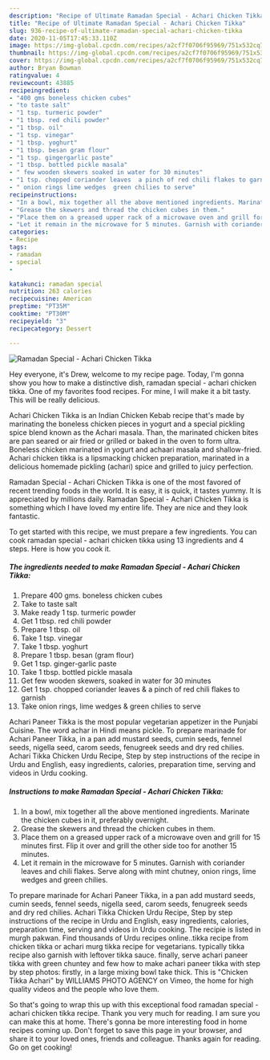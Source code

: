 ```yaml
---
description: "Recipe of Ultimate Ramadan Special - Achari Chicken Tikka"
title: "Recipe of Ultimate Ramadan Special - Achari Chicken Tikka"
slug: 936-recipe-of-ultimate-ramadan-special-achari-chicken-tikka
date: 2020-11-05T17:45:33.110Z
image: https://img-global.cpcdn.com/recipes/a2cf7f0706f95969/751x532cq70/ramadan-special-achari-chicken-tikka-recipe-main-photo.jpg
thumbnail: https://img-global.cpcdn.com/recipes/a2cf7f0706f95969/751x532cq70/ramadan-special-achari-chicken-tikka-recipe-main-photo.jpg
cover: https://img-global.cpcdn.com/recipes/a2cf7f0706f95969/751x532cq70/ramadan-special-achari-chicken-tikka-recipe-main-photo.jpg
author: Bryan Bowman
ratingvalue: 4
reviewcount: 43885
recipeingredient:
- "400 gms boneless chicken cubes"
- "to taste salt"
- "1 tsp. turmeric powder"
- "1 tbsp. red chili powder"
- "1 tbsp. oil"
- "1 tsp. vinegar"
- "1 tbsp. yoghurt"
- "1 tbsp. besan gram flour"
- "1 tsp. gingergarlic paste"
- "1 tbsp. bottled pickle masala"
- " few wooden skewers soaked in water for 30 minutes"
- "1 tsp. chopped coriander leaves  a pinch of red chili flakes to garnish"
- " onion rings lime wedges  green chilies to serve"
recipeinstructions:
- "In a bowl, mix together all the above mentioned ingredients. Marinate the chicken cubes in it, preferably overnight."
- "Grease the skewers and thread the chicken cubes in them."
- "Place them on a greased upper rack of a microwave oven and grill for 15 minutes first. Flip it over and grill the other side too for another 15 minutes."
- "Let it remain in the microwave for 5 minutes. Garnish with coriander leaves and chili flakes. Serve along with mint chutney, onion rings, lime wedges and green chilies."
categories:
- Recipe
tags:
- ramadan
- special
- 

katakunci: ramadan special  
nutrition: 263 calories
recipecuisine: American
preptime: "PT35M"
cooktime: "PT30M"
recipeyield: "3"
recipecategory: Dessert

---
```



![Ramadan Special - Achari Chicken Tikka](https://img-global.cpcdn.com/recipes/a2cf7f0706f95969/751x532cq70/ramadan-special-achari-chicken-tikka-recipe-main-photo.jpg)

Hey everyone, it's Drew, welcome to my recipe page. Today, I'm gonna show you how to make a distinctive dish, ramadan special - achari chicken tikka. One of my favorites food recipes. For mine, I will make it a bit tasty. This will be really delicious.

Achari Chicken Tikka is an Indian Chicken Kebab recipe that&#39;s made by marinating the boneless chicken pieces in yogurt and a special pickling spice blend known as the Achari masala. Than, the marinated chicken bites are pan seared or air fried or grilled or baked in the oven to form ultra. Boneless chicken marinated in yogurt and achaari masala and shallow-fried. Achari chicken tikka is a lipsmacking chicken preparation, marinated in a delicious homemade pickling (achari) spice and grilled to juicy perfection.

Ramadan Special - Achari Chicken Tikka is one of the most favored of recent trending foods in the world. It is easy, it is quick, it tastes yummy. It is appreciated by millions daily. Ramadan Special - Achari Chicken Tikka is something which I have loved my entire life. They are nice and they look fantastic.


To get started with this recipe, we must prepare a few ingredients. You can cook ramadan special - achari chicken tikka using 13 ingredients and 4 steps. Here is how you cook it.

<!--inarticleads1-->

##### The ingredients needed to make Ramadan Special - Achari Chicken Tikka:

1. Prepare 400 gms. boneless chicken cubes
1. Take to taste salt
1. Make ready 1 tsp. turmeric powder
1. Get 1 tbsp. red chili powder
1. Prepare 1 tbsp. oil
1. Take 1 tsp. vinegar
1. Take 1 tbsp. yoghurt
1. Prepare 1 tbsp. besan (gram flour)
1. Get 1 tsp. ginger-garlic paste
1. Take 1 tbsp. bottled pickle masala
1. Get  few wooden skewers, soaked in water for 30 minutes
1. Get 1 tsp. chopped coriander leaves &amp; a pinch of red chili flakes to garnish
1. Take  onion rings, lime wedges &amp; green chilies to serve


Achari Paneer Tikka is the most popular vegetarian appetizer in the Punjabi Cuisine. The word achar in Hindi means pickle. To prepare marinade for Achari Paneer Tikka, in a pan add mustard seeds, cumin seeds, fennel seeds, nigella seed, carom seeds, fenugreek seeds and dry red chilies. Achari Tikka Chicken Urdu Recipe, Step by step instructions of the recipe in Urdu and English, easy ingredients, calories, preparation time, serving and videos in Urdu cooking. 

<!--inarticleads2-->

##### Instructions to make Ramadan Special - Achari Chicken Tikka:

1. In a bowl, mix together all the above mentioned ingredients. Marinate the chicken cubes in it, preferably overnight.
1. Grease the skewers and thread the chicken cubes in them.
1. Place them on a greased upper rack of a microwave oven and grill for 15 minutes first. Flip it over and grill the other side too for another 15 minutes.
1. Let it remain in the microwave for 5 minutes. Garnish with coriander leaves and chili flakes. Serve along with mint chutney, onion rings, lime wedges and green chilies.


To prepare marinade for Achari Paneer Tikka, in a pan add mustard seeds, cumin seeds, fennel seeds, nigella seed, carom seeds, fenugreek seeds and dry red chilies. Achari Tikka Chicken Urdu Recipe, Step by step instructions of the recipe in Urdu and English, easy ingredients, calories, preparation time, serving and videos in Urdu cooking. The recipie is listed in murgh pakwan. Find thousands of Urdu recipes online..tikka recipe from chicken tikka or achari murg tikka recipe for vegetarians. typically tikka recipe also garnish with leftover tikka sauce. finally, serve achari paneer tikka with green chuntey and few how to make achari paneer tikka with step by step photos: firstly, in a large mixing bowl take thick. This is &#34;Chicken Tikka Achari&#34; by WILLIAMS PHOTO AGENCY on Vimeo, the home for high quality videos and the people who love them. 

So that's going to wrap this up with this exceptional food ramadan special - achari chicken tikka recipe. Thank you very much for reading. I am sure you can make this at home. There's gonna be more interesting food in home recipes coming up. Don't forget to save this page in your browser, and share it to your loved ones, friends and colleague. Thanks again for reading. Go on get cooking!
